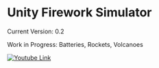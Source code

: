 # Unity Firework Simulator
Current Version: 0.2

Work in Progress: Batteries, Rockets, Volcanoes

[![Youtube Link](https://github.com/Nico-Src/firework-sim-unity/assets/68270525/1c205495-5585-4b31-b969-5049b0d52c62)](https://www.youtube.com/watch?v=QR_iBneEYxs)
